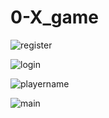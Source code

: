 # 0-X_game

![register](https://user-images.githubusercontent.com/96650011/208467406-0aa87f91-eeed-48fc-a765-eaa988c8cc68.jpg)


![login](https://user-images.githubusercontent.com/96650011/208467477-1f155718-1499-42c3-bcc4-37415b5b7808.jpg)


![playername](https://user-images.githubusercontent.com/96650011/208467637-8c40bdfe-237e-4895-9480-cdadecd6b294.jpg)


![main](https://user-images.githubusercontent.com/96650011/208467648-e2fa8e3a-0200-4266-89f1-2fa30f997bcb.jpg)

